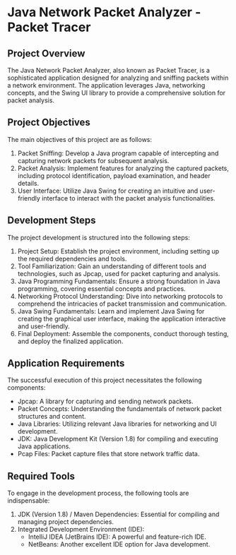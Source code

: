 # Java Network Packet Analyzer - Packet Tracer

## Project Overview
The Java Network Packet Analyzer, also known as Packet Tracer, is a sophisticated application designed for analyzing and sniffing packets within a network environment. The application leverages Java, networking concepts, and the Swing UI library to provide a comprehensive solution for packet analysis.

## Project Objectives
The main objectives of this project are as follows:
1. Packet Sniffing: Develop a Java program capable of intercepting and capturing network packets for subsequent analysis.
2. Packet Analysis: Implement features for analyzing the captured packets, including protocol identification, payload examination, and header details.
3. User Interface: Utilize Java Swing for creating an intuitive and user-friendly interface to interact with the packet analysis functionalities.

## Development Steps
The project development is structured into the following steps:

1. Project Setup: Establish the project environment, including setting up the required dependencies and tools.
2. Tool Familiarization: Gain an understanding of different tools and technologies, such as Jpcap, used for packet capturing and analysis.
3. Java Programming Fundamentals: Ensure a strong foundation in Java programming, covering essential concepts and practices.
4. Networking Protocol Understanding: Dive into networking protocols to comprehend the intricacies of packet transmission and communication.
5. Java Swing Fundamentals: Learn and implement Java Swing for creating the graphical user interface, making the application interactive and user-friendly.
6. Final Deployment: Assemble the components, conduct thorough testing, and deploy the finalized application.

## Application Requirements
The successful execution of this project necessitates the following components:
- Jpcap: A library for capturing and sending network packets.
- Packet Concepts: Understanding the fundamentals of network packet structures and content.
- Java Libraries: Utilizing relevant Java libraries for networking and UI development.
- JDK: Java Development Kit (Version 1.8) for compiling and executing Java applications.
- Pcap Files: Packet capture files that store network traffic data.

## Required Tools
To engage in the development process, the following tools are indispensable:
1. JDK (Version 1.8) / Maven Dependencies: Essential for compiling and managing project dependencies.
2. Integrated Development Environment (IDE):
   - IntelliJ IDEA (JetBrains IDE): A powerful and feature-rich IDE.
   - NetBeans: Another excellent IDE option for Java development.

 

